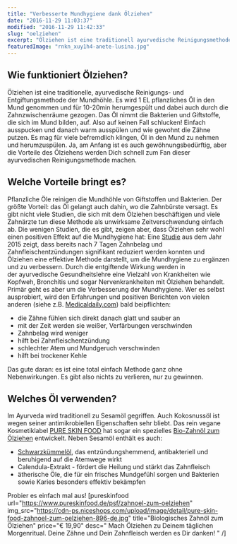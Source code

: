 ```yaml
---
title: "Verbesserte Mundhygiene dank Ölziehen"
date: "2016-11-29 11:03:37"
modified: "2016-11-29 11:42:33"
slug: "oelziehen"
excerpt: "Ölziehen ist eine traditionell ayurvedische Reinigungsmethode, die Deine Mundhygiene nachhaltig verbessert! Wie das geht?"
featuredImage: "rnkn_xuy1h4-anete-lusina.jpg"
---
```


## Wie funktioniert Ölziehen?

Ölziehen ist eine traditionelle, ayurvedische Reinigungs- und Entgiftungsmethode der Mundhöhle. Es wird 1 EL pflanzliches Öl in den Mund genommen und für 10-20min herumgespült und dabei auch durch die Zahnzwischenräume gezogen. Das Öl nimmt die Bakterien und Giftstoffe, die sich im Mund bilden, auf. Also auf keinen Fall schlucken! Einfach ausspucken und danach warm ausspülen und wie gewohnt die Zähne putzen. Es mag für viele befremdlich klingen, Öl in den Mund zu nehmen und herumzuspülen. Ja, am Anfang ist es auch gewöhnungsbedürftig, aber die Vorteile des Ölziehens werden Dich schnell zum Fan dieser ayurvedischen Reinigungsmethode machen.

## Welche Vorteile bringt es?

Pflanzliche Öle reinigen die Mundhöhle von Giftstoffen und Bakterien. Der größte Vorteil: das Öl gelangt auch dahin, wo die Zahnbürste versagt. Es gibt nicht viele Studien, die sich mit dem Ölziehen beschäftigen und viele Zahnärzte tun diese Methode als unwirksame Zeitverschwendung einfach ab. Die wenigen Studien, die es gibt, zeigen aber, dass Ölziehen sehr wohl einen positiven Effekt auf die Mundhygiene hat: Eine [Studie](https://www.ncbi.nlm.nih.gov/pmc/articles/PMC4382606/) aus dem Jahr 2015 zeigt, dass bereits nach 7 Tagen Zahnbelag und Zahnfleischentzündungen signifikant reduziert werden konnten und Ölziehen eine effektive Methode darstellt, um die Mundhygiene zu ergänzen und zu verbessern. Durch die entgiftende Wirkung werden in der ayurvedische Gesundheitslehre eine Vielzahl von Krankheiten wie Kopfweh, Bronchitis und sogar Nervenkrankheiten mit Ölziehen behandelt. Primär geht es aber um die Verbesserung der Mundhygiene. Wer es selbst ausprobiert, wird den Erfahrungen und positiven Berichten von vielen anderen (siehe z.B. [Medicaldaily.com](http://www.medicaldaily.com/oil-pulling-beyond-oral-hygiene-what-happened-when-we-tried-ayurvedic-ritual-month-365610)) bald beipflichten:

*   die Zähne fühlen sich direkt danach glatt und sauber an
*   mit der Zeit werden sie weißer, Verfärbungen verschwinden
*   Zahnbelag wird weniger
*   hilft bei Zahnfleischentzündung
*   schlechter Atem und Mundgeruch verschwinden
*   hilft bei trockener Kehle

Das gute daran: es ist eine total einfach Methode ganz ohne Nebenwirkungen. Es gibt also nichts zu verlieren, nur zu gewinnen.

## Welches Öl verwenden?

Im Ayurveda wird traditionell zu Sesamöl gegriffen. Auch Kokosnussöl ist wegen seiner antimikrobiellen Eigenschaften sehr bliebt. Das rein vegane Kosmetiklabel [PURE SKIN FOOD](https://www.pureskinfood.de/) hat sogar ein spezielles [Bio-Zahnöl zum Ölziehen](https://www.pureskinfood.de/psf/zahnoel-zum-oelziehen) entwickelt. Neben Sesamöl enthält es auch:

*   [Schwarzkümmelöl](https://www.pureskinfood.de/info/magazin/inhaltsstoff-der-woche-schwarzkuemmeloel), das entzündungshemmend, antibakteriell und beruhigend auf die Atemwege wirkt
*   Calendula-Extrakt - fördert die Heilung und stärkt das Zahnfleisch
*   ätherische Öle, die für ein frisches Mundgefühl sorgen und Bakterien sowie Karies besonders effektiv bekämpfen

Probier es einfach mal aus! \[pureskinfood url="https://www.pureskinfood.de/psf/zahnoel-zum-oelziehen" img\_src="https://cdn-ps.niceshops.com/upload/image/detail/pure-skin-food-zahnoel-zum-oelziehen-896-de.jpg" title="Biologisches Zahnöl zum Ölziehen" price="€ 19,90" desc=" Mach Ölziehen zu Deinem täglichen Morgenritual. Deine Zähne und Dein Zahnfleisch werden es Dir danken! " /\]